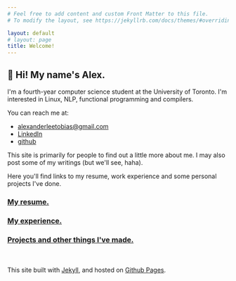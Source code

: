 ```yaml
---
# Feel free to add content and custom Front Matter to this file.
# To modify the layout, see https://jekyllrb.com/docs/themes/#overriding-theme-defaults

layout: default
# layout: page
title: Welcome!
---
```

## 👋 Hi! My name's Alex. 

I'm a fourth-year computer science student at the University of Toronto. I'm interested in Linux, NLP, functional programming and compilers.

<!-- 🚧 ... Oops, sorry about all the construction. This site is a work-in-progress! 🚧 -->

You can reach me at:
- [alexanderleetobias@gmail.com](mailto:alexanderleetobias@gmai.com)
- [LinkedIn](https://www.linkedin.com/in/alextobias/)
- [github](https://github.com/alextobias)

This site is primarily for people to find out a little more about me. I may also post some of my writings (but we'll see, haha). 

Here you'll find links to my resume, work experience and some personal projects I've done.


### [My resume.](/resume)

### [My experience.](/experience)

### [Projects and other things I've made.](/projects)


<!-- (these titles weren't my actual titles, but they do resemble my responsibilites)

* **Presently**: Mighty [MORF](https://educational-technology-collective.github.io/morf/)ing Research Ranger @ [University of Pennsylvania, Center for Learning Analytics](https://www.upenn.edu/learninganalytics/) 🎓
* **Formerly**: Sensor Network Constructor & (Literal) Bug Squasher @ [FlyFarm Agritech](https://www.linkedin.com/company/flyfarm/) 🪰
* **Formerly**: Microcontroller Wrangler @ [Bionik Laboratories](https://https://www.bioniklabs.com/) 🤖
* **Formerly**: Software 1/2 of [Isolated Electronics](https://linkedin.com/company/isol8) 🔒
* **Formerly**: Model...........................ler @ [Synaptive Medical](https://www.synaptivemedical.com/) 🧬 -->


<!-- [Test post to check out Jekyll themes.](/mypost) -->

<!-- <embed src="/assets/alextobias_resume.pdf" width="100%" type="application/pdf"> -->

<br><br>
This site built with [Jekyll](https://jekyllrb.com/), and hosted on [Github Pages](https://docs.github.com/en/pages).